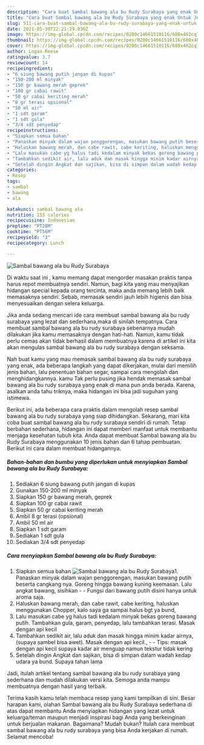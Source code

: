 ```yaml
---
description: "Cara buat Sambal bawang ala bu Rudy Surabaya yang enak Untuk Jualan"
title: "Cara buat Sambal bawang ala bu Rudy Surabaya yang enak Untuk Jualan"
slug: 511-cara-buat-sambal-bawang-ala-bu-rudy-surabaya-yang-enak-untuk-jualan
date: 2021-05-30T22:21:29.836Z
image: https://img-global.cpcdn.com/recipes/0200c14661510116/680x482cq70/sambal-bawang-ala-bu-rudy-surabaya-foto-resep-utama.jpg
thumbnail: https://img-global.cpcdn.com/recipes/0200c14661510116/680x482cq70/sambal-bawang-ala-bu-rudy-surabaya-foto-resep-utama.jpg
cover: https://img-global.cpcdn.com/recipes/0200c14661510116/680x482cq70/sambal-bawang-ala-bu-rudy-surabaya-foto-resep-utama.jpg
author: Logan Reese
ratingvalue: 3.7
reviewcount: 14
recipeingredient:
- "6 siung bawang putih jangan di kupas"
- "150-200 ml minyak"
- "150 gr bawang merah geprek"
- "100 gr cabai rawit"
- "50 gr cabai keriting merah"
- "8 gr terasi opsional"
- "50 ml air"
- "1 sdt garam"
- "1 sdt gula"
- "3/4 sdt penyedap"
recipeinstructions:
- "Siapkan semua bahan"
- "Panaskan minyak dalam wajan penggorengan, masukan bawang putih beserta cangkang nya. Goreng hingga bawang kuning keemasan. Lalu angkat bawang, sisihkan  Fungsi dari bawang putih disini hanya untuk aroma saja."
- "Haluskan bawang merah, dan cabe rawit, cabe keriting, haluskan menggunakan Chopper, kalo saya ga sampai halus bgt ya bund,"
- "Lalu masukan cabe yg halus tadi kedalam minyak bekas goreng bawang putih. Tambahkan gula, garam, penyedap, lalu tambahkan terasi. Masak dengan api kecil"
- "Tambahkan sedikit air, lalu aduk dan masak hingga minim kadar airnya,(supaya sambel bisa awet). Masak dengan api kecil.,  Tips: masak dengan api kecil supaya kadar air menguap namun tekstur tidak kering"
- "Setelah dingin Angkat dan sajikan, bisa di simpan dalam wadah kedap udara ya bund. Supaya tahan lama"
categories:
- Resep
tags:
- sambal
- bawang
- ala

katakunci: sambal bawang ala 
nutrition: 153 calories
recipecuisine: Indonesian
preptime: "PT28M"
cooktime: "PT56M"
recipeyield: "3"
recipecategory: Lunch

---
```



![Sambal bawang ala bu Rudy Surabaya](https://img-global.cpcdn.com/recipes/0200c14661510116/680x482cq70/sambal-bawang-ala-bu-rudy-surabaya-foto-resep-utama.jpg)

Di waktu  saat ini , kamu memang dapat mengorder masakan praktis tanpa harus repot membuatnya sendiri. Namun, bagi kita yang mau menyajikan hidangan special kepada orang tercinta, maka anda memang lebih baik memasaknya sendiri. Sebab, memasak sendiri jauh lebih higienis dan bisa menyesuaikan dengan selera keluarga.

Jika anda sedang mencari ide cara membuat sambal bawang ala bu rudy surabaya yang lezat dan sederhana,maka di sinilah tempatnya. Cara membuat sambal bawang ala bu rudy surabaya  sebenarnya mudah dilakukan jika kamu memasaknya dengan hati-hati. Namun, kamu tidak perlu cemas akan tidak berhasil dalam membuatnya 
karena di artikel ini kita akan mengulas sambal bawang ala bu rudy surabaya dengan seksama.  



Nah buat kamu yang mau memasak sambal bawang ala bu rudy surabaya yang enak, ada beberapa langkah yang dapat dikerjakan, mulai dari memilih jenis bahan, lalu penentuan bahan segar, sampai cara mengolah dan menghidangkannya. kamu Tak perlu pusing jika hendak memasak sambal bawang ala bu rudy surabaya yang enak di mana pun anda berada. Karena, asalkan anda  tahu triknya, maka hidangan ini bisa jadi suguhan yang istimewa.

Berikut ini, ada beberapa cara praktis  dalam mengolah resep sambal bawang ala bu rudy surabaya yang siap dihidangkan. Sekarang, mari kita coba buat sambal bawang ala bu rudy surabaya sendiri di rumah. Tetap berbahan sederhana, hidangan ini dapat memberi manfaat untuk membantu menjaga kesehatan tubuh kita. Anda dapat membuat Sambal bawang ala bu Rudy Surabaya menggunakan 10 jenis bahan dan 6 tahap pembuatan. Berikut ini cara dalam membuat hidangannya.

<!--inarticleads1-->

##### Bahan-bahan dan bumbu yang diperlukan untuk menyiapkan Sambal bawang ala bu Rudy Surabaya:

1. Sediakan 6 siung bawang putih jangan di kupas
1. Gunakan 150-200 ml minyak
1. Siapkan 150 gr bawang merah, geprek
1. Siapkan 100 gr cabai rawit
1. Siapkan 50 gr cabai keriting merah
1. Ambil 8 gr terasi (opsional)
1. Ambil 50 ml air
1. Siapkan 1 sdt garam
1. Sediakan 1 sdt gula
1. Sediakan 3/4 sdt penyedap




<!--inarticleads2-->

##### Cara menyiapkan Sambal bawang ala bu Rudy Surabaya:

1. Siapkan semua bahan
<img src="https://img-global.cpcdn.com/steps/dc925e3074f477c1/160x128cq70/sambal-bawang-ala-bu-rudy-surabaya-langkah-memasak-1-foto.jpg" alt="Sambal bawang ala bu Rudy Surabaya">1. Panaskan minyak dalam wajan penggorengan, masukan bawang putih beserta cangkang nya. Goreng hingga bawang kuning keemasan. Lalu angkat bawang, sisihkan -  - Fungsi dari bawang putih disini hanya untuk aroma saja.
1. Haluskan bawang merah, dan cabe rawit, cabe keriting, haluskan menggunakan Chopper, kalo saya ga sampai halus bgt ya bund,
1. Lalu masukan cabe yg halus tadi kedalam minyak bekas goreng bawang putih. Tambahkan gula, garam, penyedap, lalu tambahkan terasi. Masak dengan api kecil
1. Tambahkan sedikit air, lalu aduk dan masak hingga minim kadar airnya,(supaya sambel bisa awet). Masak dengan api kecil., -  - Tips: masak dengan api kecil supaya kadar air menguap namun tekstur tidak kering
1. Setelah dingin Angkat dan sajikan, bisa di simpan dalam wadah kedap udara ya bund. Supaya tahan lama




Jadi, itulah artikel tentang  sambal bawang ala bu rudy surabaya  yang sederhana dan mudah dilakukan versi kita. Semoga anda mampu membuatnya dengan hasil yang terbaik. 

Terima kasih kamu telah membaca resep yang kami tampilkan di sini. Besar harapan kami, olahan  Sambal bawang ala bu Rudy Surabaya sederhana di atas dapat membantu Anda menyiapkan hidangan yang lezat untuk keluarga/teman maupun menjadi inspirasi bagi Anda yang berkeinginan untuk berjualan makanan. Bagaimana? Mudah bukan? Itulah cara membuat sambal bawang ala bu rudy surabaya yang bisa Anda kerjakan di rumah. Selamat mencoba!

